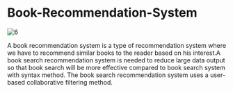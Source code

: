 # Book-Recommendation-System

![6](https://media.licdn.com/dms/image/C4D12AQEUzL0Vs8CN-A/article-cover_image-shrink_600_2000/0/1588175274749?e=2147483647&v=beta&t=hl3xK3Af8rp3Bhgp25CZlQEaTIj3gmW_ErWEjLMH7RE)

A book recommendation system is a type of recommendation system where we have to recommend similar books to the reader based on his interest.A book search recommendation system is needed to reduce large data output so that book search will be more effective compared to book search system with syntax method. The book search recommendation system uses a user-based collaborative filtering method.
